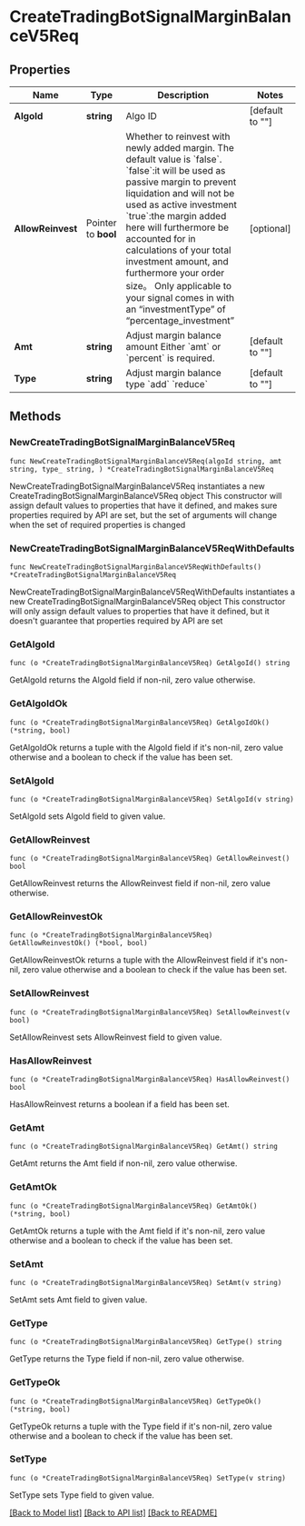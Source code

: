 # CreateTradingBotSignalMarginBalanceV5Req

## Properties

Name | Type | Description | Notes
------------ | ------------- | ------------- | -------------
**AlgoId** | **string** | Algo ID | [default to ""]
**AllowReinvest** | Pointer to **bool** | Whether to reinvest with newly added margin. The default value is &#x60;false&#x60;.   &#x60;false&#x60;:it will be used as passive margin to prevent liquidation and will not be used as active investment  &#x60;true&#x60;:the margin added here will furthermore be accounted for in calculations of your total investment amount, and furthermore your order size。  Only applicable to your signal comes in with an “investmentType” of “percentage_investment” | [optional] 
**Amt** | **string** | Adjust margin balance amount  Either &#x60;amt&#x60; or &#x60;percent&#x60; is required. | [default to ""]
**Type** | **string** | Adjust margin balance type  &#x60;add&#x60; &#x60;reduce&#x60; | [default to ""]

## Methods

### NewCreateTradingBotSignalMarginBalanceV5Req

`func NewCreateTradingBotSignalMarginBalanceV5Req(algoId string, amt string, type_ string, ) *CreateTradingBotSignalMarginBalanceV5Req`

NewCreateTradingBotSignalMarginBalanceV5Req instantiates a new CreateTradingBotSignalMarginBalanceV5Req object
This constructor will assign default values to properties that have it defined,
and makes sure properties required by API are set, but the set of arguments
will change when the set of required properties is changed

### NewCreateTradingBotSignalMarginBalanceV5ReqWithDefaults

`func NewCreateTradingBotSignalMarginBalanceV5ReqWithDefaults() *CreateTradingBotSignalMarginBalanceV5Req`

NewCreateTradingBotSignalMarginBalanceV5ReqWithDefaults instantiates a new CreateTradingBotSignalMarginBalanceV5Req object
This constructor will only assign default values to properties that have it defined,
but it doesn't guarantee that properties required by API are set

### GetAlgoId

`func (o *CreateTradingBotSignalMarginBalanceV5Req) GetAlgoId() string`

GetAlgoId returns the AlgoId field if non-nil, zero value otherwise.

### GetAlgoIdOk

`func (o *CreateTradingBotSignalMarginBalanceV5Req) GetAlgoIdOk() (*string, bool)`

GetAlgoIdOk returns a tuple with the AlgoId field if it's non-nil, zero value otherwise
and a boolean to check if the value has been set.

### SetAlgoId

`func (o *CreateTradingBotSignalMarginBalanceV5Req) SetAlgoId(v string)`

SetAlgoId sets AlgoId field to given value.


### GetAllowReinvest

`func (o *CreateTradingBotSignalMarginBalanceV5Req) GetAllowReinvest() bool`

GetAllowReinvest returns the AllowReinvest field if non-nil, zero value otherwise.

### GetAllowReinvestOk

`func (o *CreateTradingBotSignalMarginBalanceV5Req) GetAllowReinvestOk() (*bool, bool)`

GetAllowReinvestOk returns a tuple with the AllowReinvest field if it's non-nil, zero value otherwise
and a boolean to check if the value has been set.

### SetAllowReinvest

`func (o *CreateTradingBotSignalMarginBalanceV5Req) SetAllowReinvest(v bool)`

SetAllowReinvest sets AllowReinvest field to given value.

### HasAllowReinvest

`func (o *CreateTradingBotSignalMarginBalanceV5Req) HasAllowReinvest() bool`

HasAllowReinvest returns a boolean if a field has been set.

### GetAmt

`func (o *CreateTradingBotSignalMarginBalanceV5Req) GetAmt() string`

GetAmt returns the Amt field if non-nil, zero value otherwise.

### GetAmtOk

`func (o *CreateTradingBotSignalMarginBalanceV5Req) GetAmtOk() (*string, bool)`

GetAmtOk returns a tuple with the Amt field if it's non-nil, zero value otherwise
and a boolean to check if the value has been set.

### SetAmt

`func (o *CreateTradingBotSignalMarginBalanceV5Req) SetAmt(v string)`

SetAmt sets Amt field to given value.


### GetType

`func (o *CreateTradingBotSignalMarginBalanceV5Req) GetType() string`

GetType returns the Type field if non-nil, zero value otherwise.

### GetTypeOk

`func (o *CreateTradingBotSignalMarginBalanceV5Req) GetTypeOk() (*string, bool)`

GetTypeOk returns a tuple with the Type field if it's non-nil, zero value otherwise
and a boolean to check if the value has been set.

### SetType

`func (o *CreateTradingBotSignalMarginBalanceV5Req) SetType(v string)`

SetType sets Type field to given value.



[[Back to Model list]](../README.md#documentation-for-models) [[Back to API list]](../README.md#documentation-for-api-endpoints) [[Back to README]](../README.md)



